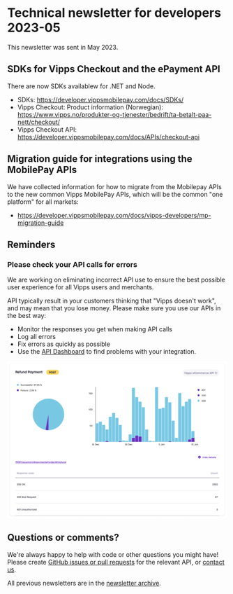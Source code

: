 <!-- START_METADATA
---
title: Technical newsletter for developers 2023-05
sidebar_label: 2023-05
sidebar_position: 265
pagination_next: null
pagination_prev: null
---
END_METADATA -->

# Technical newsletter for developers 2023-05

This newsletter was sent in May 2023.

## SDKs for Vipps Checkout and the ePayment API

There are now SDKs availablew for .NET and Node.

- SDKs: https://developer.vippsmobilepay.com/docs/SDKs/
- Vipps Checkout: Product information (Norwegian): https://www.vipps.no/produkter-og-tjenester/bedrift/ta-betalt-paa-nett/checkout/
- Vipps Checkout API: https://developer.vippsmobilepay.com/docs/APIs/checkout-api

## Migration guide for integrations using the MobilePay APIs

We have collected information for how to migrate from the Mobilepay APIs to the new
common Vipps MobilePay APIs, which will be the common "one platform" for all markets:

- https://developer.vippsmobilepay.com/docs/vipps-developers/mp-migration-guide

## Reminders

### Please check your API calls for errors

We are working on eliminating incorrect API use to ensure the best possible user
experience for all Vipps users and merchants. 

API typically result in your customers thinking that "Vipps doesn't work",
and may mean that you lose money. Please make sure you use our APIs in the best way:

* Monitor the responses you get when making API calls
* Log all errors
* Fix errors as quickly as possible
* Use the
  [API Dashboard](../developer-resources/api-dashboard.md)
  to find problems with your integration.

![API Dashboard example](images/2021-02-api-dashboard-example.png)

## Questions or comments?

We're always happy to help with code or other questions you might have!
Please create [GitHub issues or pull requests](https://developer.vippsmobilepay.com/docs/github)
for the relevant API,
or [contact us](https://developer.vippsmobilepay.com/docs/vipps-developers/contact).

All previous newsletters are in the
[newsletter archive](https://developer.vippsmobilepay.com/docs/vipps-developers/newsletters).
